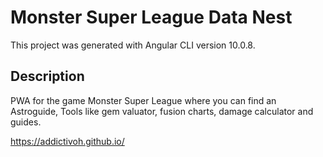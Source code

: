 # Monster Super League Data Nest

This project was generated with Angular CLI version 10.0.8.

## Description
PWA for the game Monster Super League where you can find an Astroguide, Tools like gem valuator, fusion charts, damage calculator and guides.

https://addictivoh.github.io/

